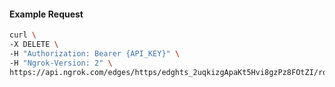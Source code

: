 <!-- Code generated for API Clients. DO NOT EDIT. -->

#### Example Request

```bash
curl \
-X DELETE \
-H "Authorization: Bearer {API_KEY}" \
-H "Ngrok-Version: 2" \
https://api.ngrok.com/edges/https/edghts_2uqkizgApaKt5Hvi8gzPz8FOtZI/routes/edghtsrt_2uqkiucCpyVYAR84Yv6f37NDsL3/oidc
```
